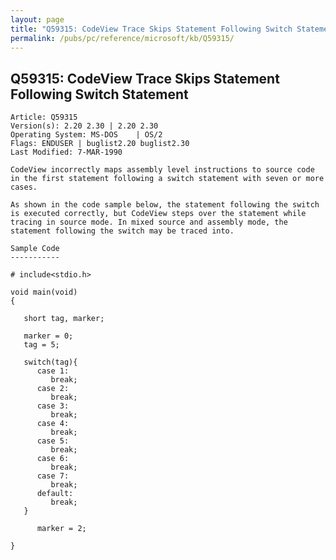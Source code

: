 ```yaml
---
layout: page
title: "Q59315: CodeView Trace Skips Statement Following Switch Statement"
permalink: /pubs/pc/reference/microsoft/kb/Q59315/
---
```


## Q59315: CodeView Trace Skips Statement Following Switch Statement

	Article: Q59315
	Version(s): 2.20 2.30 | 2.20 2.30
	Operating System: MS-DOS    | OS/2
	Flags: ENDUSER | buglist2.20 buglist2.30
	Last Modified: 7-MAR-1990
	
	CodeView incorrectly maps assembly level instructions to source code
	in the first statement following a switch statement with seven or more
	cases.
	
	As shown in the code sample below, the statement following the switch
	is executed correctly, but CodeView steps over the statement while
	tracing in source mode. In mixed source and assembly mode, the
	statement following the switch may be traced into.
	
	Sample Code
	-----------
	
	# include<stdio.h>
	
	void main(void)
	{
	
	   short tag, marker;
	
	   marker = 0;
	   tag = 5;
	
	   switch(tag){
	      case 1:
	         break;
	      case 2:
	         break;
	      case 3:
	         break;
	      case 4:
	         break;
	      case 5:
	         break;
	      case 6:
	         break;
	      case 7:
	         break;
	      default:
	         break;
	   }
	
	      marker = 2;
	
	}
